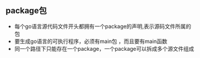 ## package包
* 每个go语言源代码文件开头都拥有一个package的声明,表示源码文件所属的包
* 要生成go语言的可执行程序，必须有main包 ，而且要有main函数
* 同一个路径下只能存在一个package，一个package可以拆成多个源文件组成